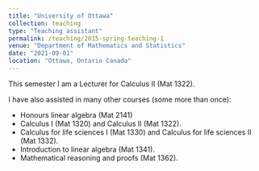 ```yaml
---
title: "University of Ottawa"
collection: teaching
type: "Teaching assistant"
permalink: /teaching/2015-spring-teaching-1
venue: "Department of Mathematics and Statistics"
date: "2021-09-01"
location: "Ottawa, Ontario Canada"
---
```


This semester I am a Lecturer for Calculus II (Mat 1322).

I have also assisted in many other courses (some more than once):
- Honours linear algebra (Mat 2141)
- Calculus I (Mat 1320) and Calculus II (Mat 1322).
- Calculus for life sciences I (Mat 1330) and Calculus for life sciences II (Mat 1332).
- Introduction to linear algebra (Mat 1341).
- Mathematical reasoning and proofs (Mat 1362).
